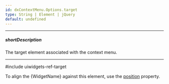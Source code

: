 ```yaml
---
id: dxContextMenu.Options.target
type: String | Element | jQuery
default: undefined
---
```

---
##### shortDescription
The target element associated with the context menu.

---
#include uiwidgets-ref-target

To align the {WidgetName} against this element, use the [position](/api-reference/10%20UI%20Widgets/dxContextMenu/1%20Configuration/position.md '{basewidgetpath}/Configuration/#position') property.